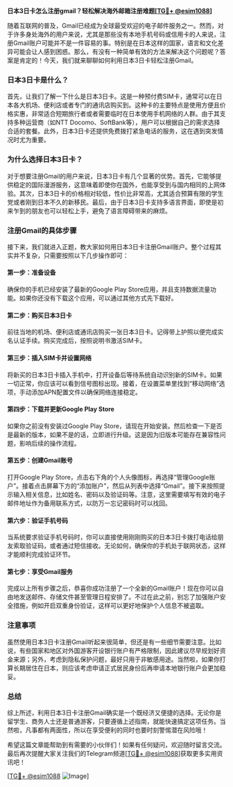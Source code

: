 **日本3日卡怎么注册gmail？轻松解决海外邮箱注册难题[[TG💪+ @esim1088](https://t.me/s/esim1088)]**

随着互联网的普及，Gmail已经成为全球最受欢迎的电子邮件服务之一。然而，对于许多身处海外的用户来说，尤其是那些没有本地手机号码或信用卡的人来说，注册Gmail账户可能并不是一件容易的事。特别是在日本这样的国家，语言和文化差异可能会让人感到困惑。那么，有没有一种简单有效的方法来解决这个问题呢？答案是肯定的！今天，我们就来聊聊如何利用日本3日卡轻松注册Gmail。

### 日本3日卡是什么？

首先，让我们了解一下什么是日本3日卡。这是一种预付费SIM卡，通常可以在日本各大机场、便利店或者专门的通讯店购买到。这种卡的主要特点是使用方便且价格实惠，非常适合短期旅行者或者需要临时在日本使用手机网络的人群。由于其支持多种运营商（如NTT Docomo、SoftBank等），用户可以根据自己的需求选择合适的套餐。此外，日本3日卡还提供免费拨打紧急电话的服务，这在遇到突发情况时尤为重要。

### 为什么选择日本3日卡？

对于想要注册Gmail的用户来说，日本3日卡有几个显著的优势。首先，它能够提供稳定的国际漫游服务，这意味着即使你在国外，也能享受到与国内相同的上网体验。其次，日本3日卡的价格相对较低，性价比非常高，尤其适合预算有限的学生党或者刚到日本不久的新移民。最后，由于日本3日卡支持多语言界面，即使是初来乍到的朋友也可以轻松上手，避免了语言障碍带来的麻烦。

### 注册Gmail的具体步骤

接下来，我们就进入正题，教大家如何用日本3日卡注册Gmail账户。整个过程其实并不复杂，只需要按照以下几步操作即可：

#### 第一步：准备设备

确保你的手机已经安装了最新的Google Play Store应用，并且支持数据流量功能。如果你还没有下载这个应用，可以通过其他方式先下载好。

#### 第二步：购买日本3日卡

前往当地的机场、便利店或通讯店购买一张日本3日卡。记得带上护照以便完成实名认证手续。购买完成后，按照说明书激活SIM卡。

#### 第三步：插入SIM卡并设置网络

将新买的日本3日卡插入手机中，打开设备后等待系统自动识别新的SIM卡。如果一切正常，你应该可以看到信号图标出现。接着，在设置菜单里找到“移动网络”选项，手动添加APN配置文件以确保网络连接稳定。

#### 第四步：下载并更新Google Play Store

如果你之前没有安装过Google Play Store，请现在开始安装。然后检查一下是否是最新的版本，如果不是的话，立即进行升级。这是因为旧版本可能存在兼容性问题，影响后续的操作流程。

#### 第五步：创建Gmail账号

打开Google Play Store，点击右下角的个人头像图标，再选择“管理Google账户”。接着点击屏幕下方的“添加账户”，然后从列表中选择“Gmail”。接下来按照提示输入相关信息，比如姓名、密码以及验证码等。注意，这里需要填写有效的电子邮件地址作为备用联系方式，以防万一忘记密码时可以找回。

#### 第六步：验证手机号码

当系统要求验证手机号码时，你可以直接使用刚刚购买的日本3日卡拨打电话给朋友索取验证码，或者通过短信接收。无论如何，确保你的手机处于联网状态，这样才能顺利完成验证环节。

#### 第七步：享受Gmail服务

完成以上所有步骤之后，恭喜你成功注册了一个全新的Gmail账户！现在你可以自由地发送邮件、存储文件甚至管理日程安排了。不过在此之前，别忘了加强账户安全措施，例如开启双重身份验证，这样可以更好地保护个人信息不被盗取。

### 注意事项

虽然使用日本3日卡注册Gmail听起来很简单，但还是有一些细节需要注意。比如说，有些国家和地区对外国游客开设银行账户有严格限制，因此建议尽早规划好资金来源；另外，考虑到隐私保护问题，最好只用于非敏感用途。当然啦，如果你打算长期居住在日本，则应该考虑申请正式居民身份后再申请本地银行账户会更加稳妥。

### 总结

综上所述，利用日本3日卡注册Gmail确实是一个既经济又便捷的选择。无论你是留学生、商务人士还是普通游客，只要遵循上述指南，就能快速搞定这项任务。当然啦，凡事都有两面性，所以在享受便利的同时也要时刻警惕潜在风险哦！

希望这篇文章能帮助到有需要的小伙伴们！如果有任何疑问，欢迎随时留言交流。最后再次提醒大家关注我们的Telegram频道[[TG💪+ @esim1088](https://t.me/s/esim1088)]获取更多实用资讯吧！

[[TG💪+ @esim1088](https://t.me/s/esim1088) ![Image](https://i.postimg.cc/4NQfJmqS/Snipaste-2025-05-13-00-14-12.png)]